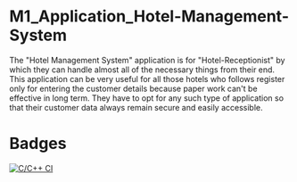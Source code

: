 # M1_Application_Hotel-Management-System
The "Hotel Management System" application is for "Hotel-Receptionist" by which they can handle almost all of the necessary things from their end. This application can be very useful for all those hotels who follows register only for entering the customer details because paper work can't be effective in long term. They have to opt for any such type of application so that their customer data always remain secure and easily accessible.
# Badges
[![C/C++ CI](https://github.com/SachinSingh07/M1_Application_PhoneBook/actions/workflows/c-cpp.yml/badge.svg)](https://github.com/SachinSingh07/M1_Application_PhoneBook/actions/workflows/c-cpp.yml)
